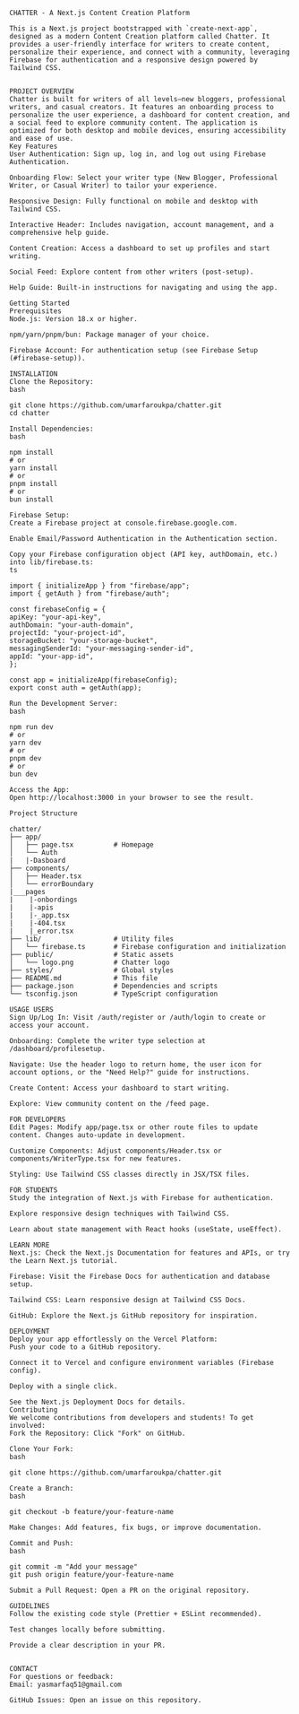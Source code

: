     CHATTER - A Next.js Content Creation Platform

    This is a Next.js project bootstrapped with `create-next-app`, designed as a modern Content Creation platform called Chatter. It provides a user-friendly interface for writers to create content, personalize their experience, and connect with a community, leveraging Firebase for authentication and a responsive design powered by Tailwind CSS.


    PROJECT OVERVIEW
    Chatter is built for writers of all levels—new bloggers, professional writers, and casual creators. It features an onboarding process to personalize the user experience, a dashboard for content creation, and a social feed to explore community content. The application is optimized for both desktop and mobile devices, ensuring accessibility and ease of use.
    Key Features
    User Authentication: Sign up, log in, and log out using Firebase Authentication.

    Onboarding Flow: Select your writer type (New Blogger, Professional Writer, or Casual Writer) to tailor your experience.

    Responsive Design: Fully functional on mobile and desktop with Tailwind CSS.

    Interactive Header: Includes navigation, account management, and a comprehensive help guide.

    Content Creation: Access a dashboard to set up profiles and start writing.

    Social Feed: Explore content from other writers (post-setup).

    Help Guide: Built-in instructions for navigating and using the app.

    Getting Started
    Prerequisites
    Node.js: Version 18.x or higher.

    npm/yarn/pnpm/bun: Package manager of your choice.

    Firebase Account: For authentication setup (see Firebase Setup (#firebase-setup)).

    INSTALLATION
    Clone the Repository:
    bash

    git clone https://github.com/umarfaroukpa/chatter.git
    cd chatter

    Install Dependencies:
    bash

    npm install
    # or
    yarn install
    # or
    pnpm install
    # or
    bun install

    Firebase Setup:
    Create a Firebase project at console.firebase.google.com.

    Enable Email/Password Authentication in the Authentication section.

    Copy your Firebase configuration object (API key, authDomain, etc.) into lib/firebase.ts:
    ts

    import { initializeApp } from "firebase/app";
    import { getAuth } from "firebase/auth";

    const firebaseConfig = {
    apiKey: "your-api-key",
    authDomain: "your-auth-domain",
    projectId: "your-project-id",
    storageBucket: "your-storage-bucket",
    messagingSenderId: "your-messaging-sender-id",
    appId: "your-app-id",
    };

    const app = initializeApp(firebaseConfig);
    export const auth = getAuth(app);

    Run the Development Server:
    bash

    npm run dev
    # or
    yarn dev
    # or
    pnpm dev
    # or
    bun dev

    Access the App:
    Open http://localhost:3000 in your browser to see the result.

    Project Structure

    chatter/
    ├── app/                  
    │   ├── page.tsx          # Homepage
    │   └── Auth   
    |   |-Dasboard           
    ├── components/           
    │   ├── Header.tsx        
    │   └── errorBoundary    
    |___pages
    |    |-onbordings
    |    |-apis
    |    |-_app.tsx
    |    |-404.tsx
    |    |_error.tsx                     
    ├── lib/                  # Utility files
    │   └── firebase.ts       # Firebase configuration and initialization
    ├── public/               # Static assets
    │   └── logo.png          # Chatter logo
    ├── styles/               # Global styles 
    ├── README.md             # This file
    ├── package.json          # Dependencies and scripts
    └── tsconfig.json         # TypeScript configuration

    USAGE USERS
    Sign Up/Log In: Visit /auth/register or /auth/login to create or access your account.

    Onboarding: Complete the writer type selection at /dashboard/profilesetup.

    Navigate: Use the header logo to return home, the user icon for account options, or the "Need Help?" guide for instructions.

    Create Content: Access your dashboard to start writing.

    Explore: View community content on the /feed page.

    FOR DEVELOPERS
    Edit Pages: Modify app/page.tsx or other route files to update content. Changes auto-update in development.

    Customize Components: Adjust components/Header.tsx or components/WriterType.tsx for new features.

    Styling: Use Tailwind CSS classes directly in JSX/TSX files.

    FOR STUDENTS
    Study the integration of Next.js with Firebase for authentication.

    Explore responsive design techniques with Tailwind CSS.

    Learn about state management with React hooks (useState, useEffect).

    LEARN MORE
    Next.js: Check the Next.js Documentation for features and APIs, or try the Learn Next.js tutorial.

    Firebase: Visit the Firebase Docs for authentication and database setup.

    Tailwind CSS: Learn responsive design at Tailwind CSS Docs.

    GitHub: Explore the Next.js GitHub repository for inspiration.

    DEPLOYMENT
    Deploy your app effortlessly on the Vercel Platform:
    Push your code to a GitHub repository.

    Connect it to Vercel and configure environment variables (Firebase config).

    Deploy with a single click.

    See the Next.js Deployment Docs for details.
    Contributing
    We welcome contributions from developers and students! To get involved:
    Fork the Repository: Click "Fork" on GitHub.

    Clone Your Fork:
    bash

    git clone https://github.com/umarfaroukpa/chatter.git

    Create a Branch:
    bash

    git checkout -b feature/your-feature-name

    Make Changes: Add features, fix bugs, or improve documentation.

    Commit and Push:
    bash

    git commit -m "Add your message"
    git push origin feature/your-feature-name

    Submit a Pull Request: Open a PR on the original repository.

    GUIDELINES
    Follow the existing code style (Prettier + ESLint recommended).

    Test changes locally before submitting.

    Provide a clear description in your PR.

    
    CONTACT
    For questions or feedback:
    Email: yasmarfaq51@gmail.com

    GitHub Issues: Open an issue on this repository.

